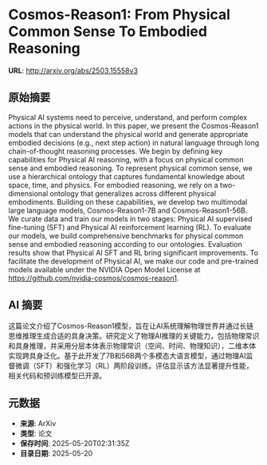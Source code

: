 # Cosmos-Reason1: From Physical Common Sense To Embodied Reasoning

**URL**: http://arxiv.org/abs/2503.15558v3

## 原始摘要

Physical AI systems need to perceive, understand, and perform complex actions
in the physical world. In this paper, we present the Cosmos-Reason1 models that
can understand the physical world and generate appropriate embodied decisions
(e.g., next step action) in natural language through long chain-of-thought
reasoning processes. We begin by defining key capabilities for Physical AI
reasoning, with a focus on physical common sense and embodied reasoning. To
represent physical common sense, we use a hierarchical ontology that captures
fundamental knowledge about space, time, and physics. For embodied reasoning,
we rely on a two-dimensional ontology that generalizes across different
physical embodiments. Building on these capabilities, we develop two multimodal
large language models, Cosmos-Reason1-7B and Cosmos-Reason1-56B. We curate data
and train our models in two stages: Physical AI supervised fine-tuning (SFT)
and Physical AI reinforcement learning (RL). To evaluate our models, we build
comprehensive benchmarks for physical common sense and embodied reasoning
according to our ontologies. Evaluation results show that Physical AI SFT and
RL bring significant improvements. To facilitate the development of Physical
AI, we make our code and pre-trained models available under the NVIDIA Open
Model License at https://github.com/nvidia-cosmos/cosmos-reason1.


## AI 摘要

这篇论文介绍了Cosmos-Reason1模型，旨在让AI系统理解物理世界并通过长链思维推理生成合适的具身决策。研究定义了物理AI推理的关键能力，包括物理常识和具身推理，并采用分层本体表示物理常识（空间、时间、物理知识），二维本体实现跨具身泛化。基于此开发了7B和56B两个多模态大语言模型，通过物理AI监督微调（SFT）和强化学习（RL）两阶段训练。评估显示该方法显著提升性能，相关代码和预训练模型已开源。

## 元数据

- **来源**: ArXiv
- **类型**: 论文
- **保存时间**: 2025-05-20T02:31:35Z
- **目录日期**: 2025-05-20
